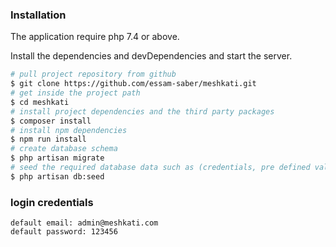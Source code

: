 

### Installation

The application require php 7.4 or above.

Install the dependencies and devDependencies and start the server.

```sh
# pull project repository from github
$ git clone https://github.com/essam-saber/meshkati.git
# get inside the project path
$ cd meshkati
# install project dependencies and the third party packages
$ composer install
# install npm dependencies
$ npm run install
# create database schema
$ php artisan migrate
# seed the required database data such as (credentials, pre defined values ...etc)
$ php artisan db:seed
```

### login credentials

``` 
default email: admin@meshkati.com
default password: 123456
```
